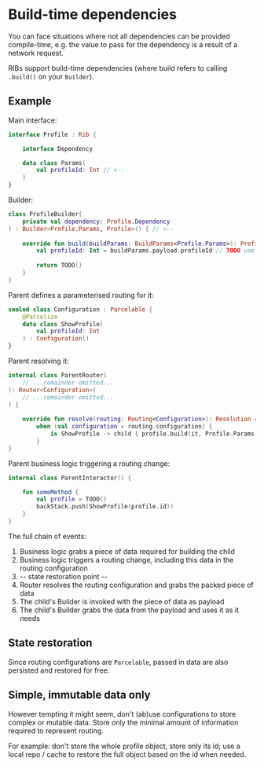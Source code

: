 # Build-time dependencies

You can face situations where not all dependencies can be provided compile-time, e.g. the value to pass for the dependency is a result of a network request. 

RIBs support build-time dependencies (where build refers to calling ```.build()``` on your ```Builder```).

## Example

Main interface:

```kotlin
interface Profile : Rib {

    interface Dependency

    data class Params(
        val profileId: Int // <--
    )
}
```

Builder:

```kotlin
class ProfileBuilder(
    private val dependency: Profile.Dependency
) : Builder<Profile.Params, Profile>() { // <-- 
    
    override fun build(buildParams: BuildParams<Profile.Params>): Profile { // <--
        val profileId: Int = buildParams.payload.profileId // TODO use it
        
        return TODO()
    }
}
```

Parent defines a parameterised routing for it:

```kotlin
sealed class Configuration : Parcelable {
    @Parcelize
    data class ShowProfile(
        val profileId: Int
    ) : Configuration()
}
```

Parent resolving it:

```kotlin
internal class ParentRouter(
    // ...remainder omitted...
): Router<Configuration>(
    // ...remainder omitted...
) {
    
    override fun resolve(routing: Routing<Configuration>): Resolution =
        when (val configuration = routing.configuration) {
            is ShowProfile -> child { profile.build(it, Profile.Params(configuration.profileId)) }
        }
}
```


Parent business logic triggering a routing change:

```kotlin
internal class ParentInteractor() {

    fun someMethod {
        val profile = TODO()
        backStack.push(ShowProfile(profile.id))
    }
}
```

The full chain of events:

1. Business logic grabs a piece of data required for building the child
2. Business logic triggers a routing change, including this data in the routing configuration
3. -- state restoration point --
4. Router resolves the routing configuration and grabs the packed piece of data
5. The child's Builder is invoked with the piece of data as payload
6. The child's Builder grabs the data from the payload and uses it as it needs


## State restoration

Since routing configurations are ```Parcelable```, passed in data are also persisted and restored for free.


## Simple, immutable data only

However tempting it might seem, don't (ab)use configurations to store complex or mutable data. Store only the minimal amount of information required to represent routing.

For example: don't store the whole profile object, store only its id; use a local repo / cache to restore the full object based on the id when needed.











